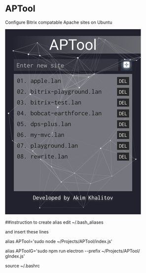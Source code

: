 # APTool
Configure Bitrix compatable Apache sites on Ubuntu

![Screenshot](APTool_011.png)

##instruction to create alias
edit  ~/.bash_aliases

and insert these lines

alias APTool='sudo node ~/Projects/APTool/index.js'

alias APToolG='sudo npm run electron --prefix ~/Projects/APTool/ gIndex.js'


source ~/.bashrc


